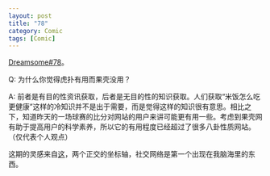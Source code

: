 ```yaml
---
layout: post
title: "78"
category: Comic
tags: [Comic]
---
```


[Dreamsome#78](http://dreamsome.org/1078)。

Q: 为什么你觉得虎扑有用而果壳没用？

A: 前者是有目的性资讯获取，后者是无目的性的知识获取。人们获取“米饭怎么吃更健康”这样的冷知识并不是出于需要，而是觉得这样的知识很有意思。相比之下，知道昨天的一场球赛的比分对网站的用户来讲可能更有用一些。考虑到果壳网有助于提高用户的科学素养，所以它的有用程度已经超过了很多八卦性质网站。（仅代表个人观点）

这期的灵感来自[这](https://xkcd.com/388/)，两个正交的坐标轴，社交网络是第一个出现在我脑海里的东西。

